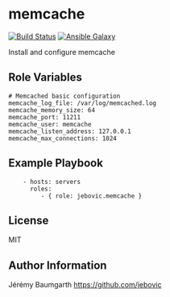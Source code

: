 memcache
=========

[![Build Status](https://travis-ci.org/jebovic/ansible-memcache.svg?branch=master)](https://travis-ci.org/jebovic/ansible-memcache) [![Ansible Galaxy](https://img.shields.io/badge/galaxy-jebovic.memcache-blue.svg?style=flat)](https://galaxy.ansible.com/jebovic/memcache)

Install and configure memcache

Role Variables
--------------

```
# Memcached basic configuration
memcache_log_file: /var/log/memcached.log
memcache_memory_size: 64
memcache_port: 11211
memcache_user: memcache
memcache_listen_address: 127.0.0.1
memcache_max_connections: 1024
```

Example Playbook
----------------

```
    - hosts: servers
      roles:
         - { role: jebovic.memcache }
```

License
-------

MIT

Author Information
------------------

Jérémy Baumgarth https://github.com/jebovic
